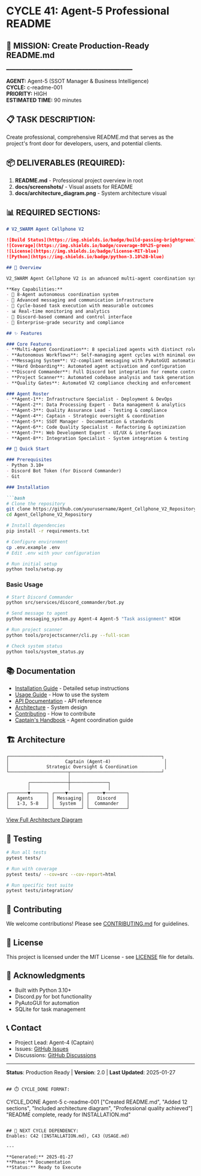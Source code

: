 # CYCLE 41: Agent-5 Professional README

## 🎯 MISSION: Create Production-Ready README.md
━━━━━━━━━━━━━━━━━━━━━━━━━━━━━━━━━━━━━━━━

**AGENT:** Agent-5 (SSOT Manager & Business Intelligence)  
**CYCLE:** c-readme-001  
**PRIORITY:** HIGH  
**ESTIMATED TIME:** 90 minutes  

## 📋 TASK DESCRIPTION:
Create professional, comprehensive README.md that serves as the project's front door for developers, users, and potential clients.

## 📦 DELIVERABLES (REQUIRED):
1. **README.md** - Professional project overview in root
2. **docs/screenshots/** - Visual assets for README
3. **docs/architecture_diagram.png** - System architecture visual

## 📊 REQUIRED SECTIONS:

```markdown
# V2_SWARM Agent Cellphone V2

![Build Status](https://img.shields.io/badge/build-passing-brightgreen)
![Coverage](https://img.shields.io/badge/coverage-80%25-green)
![License](https://img.shields.io/badge/license-MIT-blue)
![Python](https://img.shields.io/badge/python-3.10%2B-blue)

## 🌟 Overview

V2_SWARM Agent Cellphone V2 is an advanced multi-agent coordination system that enables autonomous AI agents to collaborate on complex software development tasks. The system provides infrastructure for 8 specialized agents working in coordinated cycles to achieve production-ready results.

**Key Capabilities:**
- 🤖 8-Agent autonomous coordination system
- 💬 Advanced messaging and communication infrastructure
- 🔄 Cycle-based task execution with measurable outcomes
- 📊 Real-time monitoring and analytics
- 🎯 Discord-based command and control interface
- 🔐 Enterprise-grade security and compliance

## ✨ Features

### Core Features
- **Multi-Agent Coordination**: 8 specialized agents with distinct roles
- **Autonomous Workflows**: Self-managing agent cycles with minimal oversight
- **Messaging System**: V2-compliant messaging with PyAutoGUI automation
- **Hard Onboarding**: Automated agent activation and configuration
- **Discord Commander**: Full Discord bot integration for remote control
- **Project Scanner**: Automated codebase analysis and task generation
- **Quality Gates**: Automated V2 compliance checking and enforcement

### Agent Roster
- **Agent-1**: Infrastructure Specialist - Deployment & DevOps
- **Agent-2**: Data Processing Expert - Data management & analytics
- **Agent-3**: Quality Assurance Lead - Testing & compliance
- **Agent-4**: Captain - Strategic oversight & coordination
- **Agent-5**: SSOT Manager - Documentation & standards
- **Agent-6**: Code Quality Specialist - Refactoring & optimization
- **Agent-7**: Web Development Expert - UI/UX & interfaces
- **Agent-8**: Integration Specialist - System integration & testing

## 🚀 Quick Start

### Prerequisites
- Python 3.10+
- Discord Bot Token (for Discord Commander)
- Git

### Installation

```bash
# Clone the repository
git clone https://github.com/yourusername/Agent_Cellphone_V2_Repository.git
cd Agent_Cellphone_V2_Repository

# Install dependencies
pip install -r requirements.txt

# Configure environment
cp .env.example .env
# Edit .env with your configuration

# Run initial setup
python tools/setup.py
```

### Basic Usage

```bash
# Start Discord Commander
python src/services/discord_commander/bot.py

# Send message to agent
python messaging_system.py Agent-4 Agent-5 "Task assignment" HIGH

# Run project scanner
python tools/projectscanner/cli.py --full-scan

# Check system status
python tools/system_status.py
```

## 📚 Documentation

- [Installation Guide](docs/INSTALLATION.md) - Detailed setup instructions
- [Usage Guide](docs/USAGE.md) - How to use the system
- [API Documentation](docs/API.md) - API reference
- [Architecture](docs/ARCHITECTURE.md) - System design
- [Contributing](CONTRIBUTING.md) - How to contribute
- [Captain's Handbook](docs/CAPTAINS_HANDBOOK.md) - Agent coordination guide

## 🏗️ Architecture

```
┌─────────────────────────────────────────────────────────┐
│                     Captain (Agent-4)                    │
│              Strategic Oversight & Coordination          │
└──────────────────────┬──────────────────────────────────┘
                       │
        ┌──────────────┼──────────────┐
        │              │              │
┌───────▼──────┐ ┌────▼─────┐ ┌─────▼────────┐
│   Agents     │ │ Messaging│ │   Discord    │
│   1-3, 5-8   │ │  System  │ │  Commander   │
└──────────────┘ └──────────┘ └──────────────┘
```

[View Full Architecture Diagram](docs/architecture_diagram.png)

## 🧪 Testing

```bash
# Run all tests
pytest tests/

# Run with coverage
pytest tests/ --cov=src --cov-report=html

# Run specific test suite
pytest tests/integration/
```

## 🤝 Contributing

We welcome contributions! Please see [CONTRIBUTING.md](CONTRIBUTING.md) for guidelines.

## 📄 License

This project is licensed under the MIT License - see [LICENSE](LICENSE) file for details.

## 🙏 Acknowledgments

- Built with Python 3.10+
- Discord.py for bot functionality
- PyAutoGUI for automation
- SQLite for task management

## 📞 Contact

- Project Lead: Agent-4 (Captain)
- Issues: [GitHub Issues](https://github.com/yourusername/Agent_Cellphone_V2_Repository/issues)
- Discussions: [GitHub Discussions](https://github.com/yourusername/Agent_Cellphone_V2_Repository/discussions)

---

**Status**: Production Ready | **Version**: 2.0 | **Last Updated**: 2025-01-27
```

## ⏱️ CYCLE_DONE FORMAT:
```
CYCLE_DONE Agent-5 c-readme-001 ["Created README.md", "Added 12 sections", "Included architecture diagram", "Professional quality achieved"] "README complete, ready for INSTALLATION.md"
```

## 📝 NEXT CYCLE DEPENDENCY:
Enables: C42 (INSTALLATION.md), C43 (USAGE.md)

---

**Generated:** 2025-01-27  
**Phase:** Documentation  
**Status:** Ready to Execute

